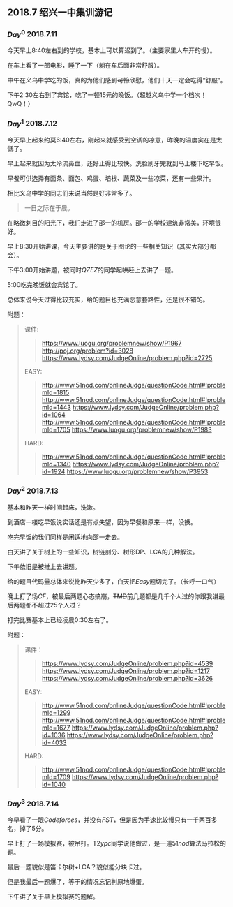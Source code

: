 ## 2018.7 绍兴一中集训游记

### $Day^0$ $2018.7.11$

今天早上8:40左右到的学校，基本上可以算迟到了。（主要家里人车开的慢）。

在车上看了一部电影，睡了一下（躺在车后面非常舒服）。

中午在义乌中学吃的饭，真的为他们感到~~可怜~~欣慰，他们十天一定会吃得“舒服”。

下午2:30左右到了宾馆，吃了一顿15元的晚饭。（超越义乌中学一个档次！QwQ！）

### $Day^1$ $2018.7.12$

今天早上起来约莫6:40左右，刚起来就感受到空调的凉意，昨晚的温度实在是太低了。

早上起来就因为太冷流鼻血，还好止得比较快。洗脸刷牙完就到马上楼下吃早饭。

早餐可供选择有面条、面包、鸡蛋、培根、蔬菜及一些凉菜，还有一些果汁。

相比义乌中学的同志们来说当然是好非常多了。

> 一日之际在于晨。

在略微刺目的阳光下，我们走进了邵一的机房。邵一的学校建筑非常美，环境很好。

早上8:30开始讲课，今天主要讲的是关于图论的一些相关知识（其实大部分都会）。

下午3:00开始讲题，被同时$QZEZ$的同学起哄~~赶~~上去讲了一题。

5:00吃完晚饭就会宾馆了。

总体来说今天过得比较充实，给的题目也充满~~恶意~~套路性，还是很不错的。

附题：

> 课件:
>
> > https://www.luogu.org/problemnew/show/P1967
> > http://poj.org/problem?id=3028
> > https://www.lydsy.com/JudgeOnline/problem.php?id=2725
>
> EASY:
> 
> > http://www.51nod.com/onlineJudge/questionCode.html#!problemId=1815
> > http://www.51nod.com/onlineJudge/questionCode.html#!problemId=1443
> > https://www.lydsy.com/JudgeOnline/problem.php?id=1064
> > http://www.51nod.com/onlineJudge/questionCode.html#!problemId=1705
> > https://www.luogu.org/problemnew/show/P1983 
>
> HARD:
> 
> > http://www.51nod.com/onlineJudge/questionCode.html#!problemId=1340
> > https://www.lydsy.com/JudgeOnline/problem.php?id=1924
> > https://www.luogu.org/problemnew/show/P3953


### $Day^2$ $2018.7.13$

基本和昨天一样时间起床，洗漱。

到酒店一楼吃早饭说实话还是有点失望，因为早餐和原来一样，没换。

吃完早饭的我们同样是闲适地向邵一走去。

白天讲了关于树上的一些知识，树链剖分、树形DP、LCA的几种解法。

下午依旧是被推上去讲题。

给的题目代码量总体来说比昨天少多了，白天把$Easy$题切完了。（长呼一口气）

晚上打了场$CF$，被最后两题心态搞崩，~~TMD~~前几题都是几千个人过的你跟我讲最后两题都不超过$25$个人过？

打完比赛基本上已经凌晨0:30左右了。

附题：

> 课件：
>
> > https://www.lydsy.com/JudgeOnline/problem.php?id=4539
> > https://www.lydsy.com/JudgeOnline/problem.php?id=1217
> > https://www.lydsy.com/JudgeOnline/problem.php?id=3626
>
> EASY:
>
> > http://www.51nod.com/onlineJudge/questionCode.html#!problemId=1299
> > http://www.51nod.com/onlineJudge/questionCode.html#!problemId=1677
> > https://www.lydsy.com/JudgeOnline/problem.php?id=1036
> > https://www.lydsy.com/JudgeOnline/problem.php?id=4033
>
> HARD:
>
> > http://www.51nod.com/onlineJudge/questionCode.html#!problemId=1709
> > https://www.lydsy.com/JudgeOnline/problem.php?id=1040

### $Day^3$ $2018.7.14$

今早看了一眼$Codeforces$，并没有$FST$，但是因为手速比较慢只有一千两百多名，掉了5分。

早上打了一场模拟赛，被吊打。T2$ypc$同学说他做过，是一道$51nod$算法马拉松的题。

最后一题貌似是笛卡尔树+LCA？貌似能分块卡过。

但是我最后一题爆了，等于的情况忘记判原地爆蛋。

下午讲了关于早上模拟赛的题解。